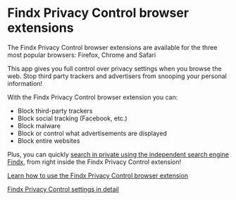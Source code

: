 # Findx Privacy Control browser extensions

The Findx Privacy Control browser extensions are available for the three most popular browsers: Firefox, Chrome and Safari

This app gives you full control over privacy settings when you browse the web. Stop third party trackers and advertisers from snooping your personal information! 

With the Findx Privacy Control browser extension you can:

* Block third-party trackers
* Block social tracking (Facebook, etc.)
* Block malware
* Block or control what advertisements are displayed
* Block entire websites

Plus, you can quickly [search in private using the independent search engine Findx](/en/findxapps/privacycontrol/introduction), from right inside the Findx Privacy Control extension!

[Learn how to use the Findx Privacy Control browser extension](/en/findxapps/privacycontrol/introduction)

[Findx Privacy Control settings in detail](/en/findxapps/privacycontrol/settings)
